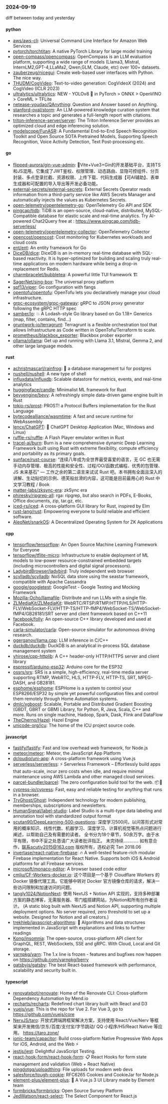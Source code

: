 ### 2024-09-19
diff between today and yesterday

#### python
* [aws/aws-cli](https://github.com/aws/aws-cli): Universal Command Line Interface for Amazon Web Services
* [pytorch/torchtitan](https://github.com/pytorch/torchtitan): A native PyTorch Library for large model training
* [open-compass/opencompass](https://github.com/open-compass/opencompass): OpenCompass is an LLM evaluation platform, supporting a wide range of models (Llama3, Mistral, InternLM2,GPT-4,LLaMa2, Qwen,GLM, Claude, etc) over 100+ datasets.
* [zauberzeug/nicegui](https://github.com/zauberzeug/nicegui): Create web-based user interfaces with Python. The nice way.
* [THUDM/CogVideo](https://github.com/THUDM/CogVideo): Text-to-video generation: CogVideoX (2024) and CogVideo (ICLR 2023)
* [ultralytics/ultralytics](https://github.com/ultralytics/ultralytics): NEW - YOLOv8 🚀 in PyTorch > ONNX > OpenVINO > CoreML > TFLite
* [netease-youdao/QAnything](https://github.com/netease-youdao/QAnything): Question and Answer based on Anything.
* [stanford-oval/storm](https://github.com/stanford-oval/storm): An LLM-powered knowledge curation system that researches a topic and generates a full-length report with citations.
* [triton-inference-server/server](https://github.com/triton-inference-server/server): The Triton Inference Server provides an optimized cloud and edge inferencing solution.
* [modelscope/FunASR](https://github.com/modelscope/FunASR): A Fundamental End-to-End Speech Recognition Toolkit and Open Source SOTA Pretrained Models, Supporting Speech Recognition, Voice Activity Detection, Text Post-processing etc.

#### go
* [flipped-aurora/gin-vue-admin](https://github.com/flipped-aurora/gin-vue-admin): 🚀Vite+Vue3+Gin的开发基础平台，支持TS和JS混用。它集成了JWT鉴权、权限管理、动态路由、显隐可控组件、分页封装、多点登录拦截、资源权限、上传下载、代码生成器【可AI辅助】、表单生成器和可配置的导入导出等开发必备功能。
* [external-secrets/external-secrets](https://github.com/external-secrets/external-secrets): External Secrets Operator reads information from a third-party service like AWS Secrets Manager and automatically injects the values as Kubernetes Secrets.
* [open-telemetry/opentelemetry-go](https://github.com/open-telemetry/opentelemetry-go): OpenTelemetry Go API and SDK
* [pingcap/tidb](https://github.com/pingcap/tidb): TiDB is an open-source, cloud-native, distributed, MySQL-Compatible database for elastic scale and real-time analytics. Try AI-powered Chat2Query free at : https://www.pingcap.com/tidb-serverless/
* [open-telemetry/opentelemetry-collector](https://github.com/open-telemetry/opentelemetry-collector): OpenTelemetry Collector
* [opencost/opencost](https://github.com/opencost/opencost): Cost monitoring for Kubernetes workloads and cloud costs
* [ent/ent](https://github.com/ent/ent): An entity framework for Go
* [DiceDB/dice](https://github.com/DiceDB/dice): DiceDB is an in-memory real-time database with SQL-based reactivity. It is hyper-optimized for building and scaling truly real-time applications on modern hardware while being a drop-in replacement for Redis.
* [charmbracelet/bubbletea](https://github.com/charmbracelet/bubbletea): A powerful little TUI framework 🏗
* [SagerNet/sing-box](https://github.com/SagerNet/sing-box): The universal proxy platform
* [spf13/viper](https://github.com/spf13/viper): Go configuration with fangs
* [opentofu/opentofu](https://github.com/opentofu/opentofu): OpenTofu lets you declaratively manage your cloud infrastructure.
* [grpc-ecosystem/grpc-gateway](https://github.com/grpc-ecosystem/grpc-gateway): gRPC to JSON proxy generator following the gRPC HTTP spec
* [samber/lo](https://github.com/samber/lo): 💥 A Lodash-style Go library based on Go 1.18+ Generics (map, filter, contains, find...)
* [gruntwork-io/terragrunt](https://github.com/gruntwork-io/terragrunt): Terragrunt is a flexible orchestration tool that allows Infrastructure as Code written in OpenTofu/Terraform to scale.
* [prometheus/blackbox_exporter](https://github.com/prometheus/blackbox_exporter): Blackbox prober exporter
* [ollama/ollama](https://github.com/ollama/ollama): Get up and running with Llama 3.1, Mistral, Gemma 2, and other large language models.

#### rust
* [achristmascarl/rainfrog](https://github.com/achristmascarl/rainfrog): 🐸 a database management tui for postgres
* [nushell/nushell](https://github.com/nushell/nushell): A new type of shell
* [influxdata/influxdb](https://github.com/influxdata/influxdb): Scalable datastore for metrics, events, and real-time analytics
* [huggingface/candle](https://github.com/huggingface/candle): Minimalist ML framework for Rust
* [bevyengine/bevy](https://github.com/bevyengine/bevy): A refreshingly simple data-driven game engine built in Rust
* [tokio-rs/prost](https://github.com/tokio-rs/prost): PROST! a Protocol Buffers implementation for the Rust Language
* [bytecodealliance/wasmtime](https://github.com/bytecodealliance/wasmtime): A fast and secure runtime for WebAssembly
* [lencx/ChatGPT](https://github.com/lencx/ChatGPT): 🔮 ChatGPT Desktop Application (Mac, Windows and Linux)
* [ruffle-rs/ruffle](https://github.com/ruffle-rs/ruffle): A Flash Player emulator written in Rust
* [tracel-ai/burn](https://github.com/tracel-ai/burn): Burn is a new comprehensive dynamic Deep Learning Framework built using Rust with extreme flexibility, compute efficiency and portability as its primary goals.
* [sunface/rust-course](https://github.com/sunface/rust-course): “连续八年成为全世界最受喜爱的语言，无 GC 也无需手动内存管理、极高的性能和安全性、过程/OO/函数式编程、优秀的包管理、JS 未来基石" — 工作之余的第二语言来试试 Rust 吧。本书拥有全面且深入的讲解、生动贴切的示例、德芙般丝滑的内容，这可能是目前最用心的 Rust 中文学习教程 / Book
* [matter-labs/zksync-era](https://github.com/matter-labs/zksync-era): zkSync era
* [phiresky/ripgrep-all](https://github.com/phiresky/ripgrep-all): rga: ripgrep, but also search in PDFs, E-Books, Office documents, zip, tar.gz, etc.
* [iced-rs/iced](https://github.com/iced-rs/iced): A cross-platform GUI library for Rust, inspired by Elm
* [rust-lang/rust](https://github.com/rust-lang/rust): Empowering everyone to build reliable and efficient software.
* [AleoNet/snarkOS](https://github.com/AleoNet/snarkOS): A Decentralized Operating System for ZK Applications

#### cpp
* [tensorflow/tensorflow](https://github.com/tensorflow/tensorflow): An Open Source Machine Learning Framework for Everyone
* [tensorflow/tflite-micro](https://github.com/tensorflow/tflite-micro): Infrastructure to enable deployment of ML models to low-power resource-constrained embedded targets (including microcontrollers and digital signal processors).
* [LadybirdBrowser/ladybird](https://github.com/LadybirdBrowser/ladybird): Truly independent web browser
* [scylladb/scylladb](https://github.com/scylladb/scylladb): NoSQL data store using the seastar framework, compatible with Apache Cassandra
* [google/googletest](https://github.com/google/googletest): GoogleTest - Google Testing and Mocking Framework
* [Mozilla-Ocho/llamafile](https://github.com/Mozilla-Ocho/llamafile): Distribute and run LLMs with a single file.
* [ZLMediaKit/ZLMediaKit](https://github.com/ZLMediaKit/ZLMediaKit): WebRTC/RTSP/RTMP/HTTP/HLS/HTTP-FLV/WebSocket-FLV/HTTP-TS/HTTP-fMP4/WebSocket-TS/WebSocket-fMP4/GB28181/SRT server and client framework based on C++11
* [facebook/folly](https://github.com/facebook/folly): An open-source C++ library developed and used at Facebook.
* [carla-simulator/carla](https://github.com/carla-simulator/carla): Open-source simulator for autonomous driving research.
* [ggerganov/llama.cpp](https://github.com/ggerganov/llama.cpp): LLM inference in C/C++
* [duckdb/duckdb](https://github.com/duckdb/duckdb): DuckDB is an analytical in-process SQL database management system
* [yhirose/cpp-httplib](https://github.com/yhirose/cpp-httplib): A C++ header-only HTTP/HTTPS server and client library
* [espressif/arduino-esp32](https://github.com/espressif/arduino-esp32): Arduino core for the ESP32
* [ossrs/srs](https://github.com/ossrs/srs): SRS is a simple, high-efficiency, real-time media server supporting RTMP, WebRTC, HLS, HTTP-FLV, HTTP-TS, SRT, MPEG-DASH, and GB28181.
* [esphome/esphome](https://github.com/esphome/esphome): ESPHome is a system to control your ESP8266/ESP32 by simple yet powerful configuration files and control them remotely through Home Automation systems.
* [dmlc/xgboost](https://github.com/dmlc/xgboost): Scalable, Portable and Distributed Gradient Boosting (GBDT, GBRT or GBM) Library, for Python, R, Java, Scala, C++ and more. Runs on single machine, Hadoop, Spark, Dask, Flink and DataFlow
* [TheCherno/Hazel](https://github.com/TheCherno/Hazel): Hazel Engine
* [unicode-org/icu](https://github.com/unicode-org/icu): The home of the ICU project source code.

#### javascript
* [fastify/fastify](https://github.com/fastify/fastify): Fast and low overhead web framework, for Node.js
* [meteor/meteor](https://github.com/meteor/meteor): Meteor, the JavaScript App Platform
* [dcloudio/uni-app](https://github.com/dcloudio/uni-app): A cross-platform framework using Vue.js
* [serverless/serverless](https://github.com/serverless/serverless): ⚡ Serverless Framework – Effortlessly build apps that auto-scale, incur zero costs when idle, and require minimal maintenance using AWS Lambda and other managed cloud services.
* [parcel-bundler/parcel](https://github.com/parcel-bundler/parcel): The zero configuration build tool for the web. 📦🚀
* [cypress-io/cypress](https://github.com/cypress-io/cypress): Fast, easy and reliable testing for anything that runs in a browser.
* [TryGhost/Ghost](https://github.com/TryGhost/Ghost): Independent technology for modern publishing, memberships, subscriptions and newsletters.
* [HumanSignal/label-studio](https://github.com/HumanSignal/label-studio): Label Studio is a multi-type data labeling and annotation tool with standardized output format
* [scutan90/DeepLearning-500-questions](https://github.com/scutan90/DeepLearning-500-questions): 深度学习500问，以问答形式对常用的概率知识、线性代数、机器学习、深度学习、计算机视觉等热点问题进行阐述，以帮助自己及有需要的读者。 全书分为18个章节，50余万字。由于水平有限，书中不妥之处恳请广大读者批评指正。 未完待续............ 如有意合作，联系scutjy2015@163.com 版权所有，违权必究 Tan 2018.06
* [invertase/react-native-firebase](https://github.com/invertase/react-native-firebase): 🔥 A well-tested feature-rich modular Firebase implementation for React Native. Supports both iOS & Android platforms for all Firebase services.
* [microsoft/monaco-editor](https://github.com/microsoft/monaco-editor): A browser based code editor
* [cmliu/CF-Workers-docker.io](https://github.com/cmliu/CF-Workers-docker.io): 这个项目是一个基于 Cloudflare Workers 的 Docker 镜像代理工具。它能够中转对 Docker 官方镜像仓库的请求，解决一些访问限制和加速访问的问题。
* [tangly1024/NotionNext](https://github.com/tangly1024/NotionNext): 使用 NextJS + Notion API 实现的，支持多种部署方案的静态博客，无需服务器、零门槛搭建网站，为Notion和所有创作者设计。 (A static blog built with NextJS and Notion API, supporting multiple deployment options. No server required, zero threshold to set up a website. Designed for Notion and all creators.)
* [trekhleb/javascript-algorithms](https://github.com/trekhleb/javascript-algorithms): 📝 Algorithms and data structures implemented in JavaScript with explanations and links to further readings
* [Kong/insomnia](https://github.com/Kong/insomnia): The open-source, cross-platform API client for GraphQL, REST, WebSockets, SSE and gRPC. With Cloud, Local and Git storage.
* [yarnpkg/yarn](https://github.com/yarnpkg/yarn): The 1.x line is frozen - features and bugfixes now happen on https://github.com/yarnpkg/berry
* [gatsbyjs/gatsby](https://github.com/gatsbyjs/gatsby): The best React-based framework with performance, scalability and security built in.

#### typescript
* [renovatebot/renovate](https://github.com/renovatebot/renovate): Home of the Renovate CLI: Cross-platform Dependency Automation by Mend.io
* [recharts/recharts](https://github.com/recharts/recharts): Redefined chart library built with React and D3
* [vuejs/vue](https://github.com/vuejs/vue): This is the repo for Vue 2. For Vue 3, go to https://github.com/vuejs/core
* [NervJS/taro](https://github.com/NervJS/taro): 开放式跨端跨框架解决方案，支持使用 React/Vue/Nerv 等框架来开发微信/京东/百度/支付宝/字节跳动/ QQ 小程序/H5/React Native 等应用。 https://taro.zone/
* [ionic-team/capacitor](https://github.com/ionic-team/capacitor): Build cross-platform Native Progressive Web Apps for iOS, Android, and the Web ⚡️
* [jestjs/jest](https://github.com/jestjs/jest): Delightful JavaScript Testing.
* [react-hook-form/react-hook-form](https://github.com/react-hook-form/react-hook-form): 📋 React Hooks for form state management and validation (Web + React Native)
* [pingdotgg/uploadthing](https://github.com/pingdotgg/uploadthing): File uploads for modern web devs
* [salesforce/tough-cookie](https://github.com/salesforce/tough-cookie): RFC6265 Cookies and CookieJar for Node.js
* [element-plus/element-plus](https://github.com/element-plus/element-plus): 🎉 A Vue.js 3 UI Library made by Element team
* [formbricks/formbricks](https://github.com/formbricks/formbricks): Open Source Survey Platform
* [JedWatson/react-select](https://github.com/JedWatson/react-select): The Select Component for React.js
